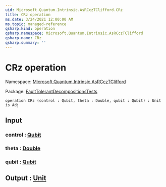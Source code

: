 ```yaml
---
uid: Microsoft.Quantum.Intrinsic.AsRCczTClifford.CRz
title: CRz operation
ms.date: 3/24/2021 12:00:00 AM
ms.topic: managed-reference
qsharp.kind: operation
qsharp.namespace: Microsoft.Quantum.Intrinsic.AsRCczTClifford
qsharp.name: CRz
qsharp.summary: ''
---
```


# CRz operation

Namespace: [Microsoft.Quantum.Intrinsic.AsRCczTClifford](xref:Microsoft.Quantum.Intrinsic.AsRCczTClifford)

Package: [FaultTolerantDecompositionsTests](https://nuget.org/packages/FaultTolerantDecompositionsTests)




```qsharp
operation CRz (control : Qubit, theta : Double, qubit : Qubit) : Unit is Adj
```


## Input

### control : [Qubit](xref:microsoft.quantum.lang-ref.qubit)




### theta : [Double](xref:microsoft.quantum.lang-ref.double)




### qubit : [Qubit](xref:microsoft.quantum.lang-ref.qubit)





## Output : [Unit](xref:microsoft.quantum.lang-ref.unit)

